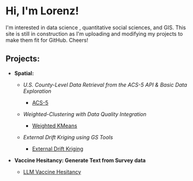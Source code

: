 

<h1>Hi, I'm Lorenz!</h1>
<p class="normal-text">I'm interested in data science , quantitative social sciences, and GIS. This site is still in construction as I'm uploading and modifying my projects to make them fit for GitHub. Cheers! </p>
<h2>Projects:</h2>

- **Spatial:**
  - *U.S. County-Level Data Retrieval from the ACS-5 API & Basic Data Exploration*
    - [ACS-5](https://github.com/LorenzEh/ACS-5)

  - *Weighted-Clustering with Data Quality Integration*
    - [Weighted KMeans](https://github.com/LorenzEh/Weighted-Clustering)
   
  - *External Drift Kriging using GS Tools*
    - [External Drift Kriging](https://github.com/LorenzEh/ExternalDriftKriging/tree/main)

- <b>Vaccine Hesitancy: Generate Text from Survey data</b>
  - [LLM Vaccine Hesitancy](https://github.com/LorenzEh/LLM-Vaccine-Hesitency)

